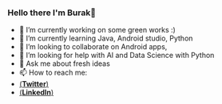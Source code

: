 ### Hello there I'm Burak👋


- 🔭 I’m currently working on some green works :) 
- 🌱 I’m currently learning Java, Android studio, Python
- 👯 I’m looking to collaborate on Android apps,  
- 🤔 I’m looking for help with AI and Data Science with Python
- 💬 Ask me about fresh ideas 
- 📫 How to reach me: 
- [(**Twitter**)](https://twitter.com/MrMaroonSky)
- [(**LinkedIn**)](https://www.linkedin.com/in/burakcemdursun/)
